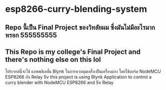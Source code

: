 # esp8266-curry-blending-system
Repo นี้เป็น Final Project ของวิทลัยผม ซึ่งมันไม่มีอะไรมากหรอก 555555555
---------------------
This Repo is my college's Final Project and there's nothing else on this lol
---------------------
โปรเจกต์นี้จะใช้ แอพพลิเคชั่น Blynk ในการควบคุมเครื่องปั่นเครื่องแกง โดยใช้บอร์ด NodeMCU ESP8266 กับ Relay 5v
this project is using Blynk Application to control a curry blender with NodeMCU ESP8266 and 5v Relay
